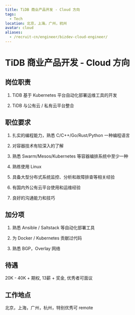```yaml
---
title: TiDB 商业产品开发 - Cloud 方向
tags:
  - Tech
location: 北京，上海，广州，杭州
avatar: cloud
aliases:
  - /recruit-cn/engineer/bizdev-cloud-engineer/
---
```


# TiDB 商业产品开发 - Cloud 方向

## 岗位职责

1. TiDB 基于 Kubernetes 平台自动化部署运维工具的开发

2. TiDB 与公有云 / 私有云平台整合

## 职位要求

1. 扎实的编程能力，熟悉 C/C++/Go/Rust/Python 一种编程语言

2. 对容器技术有较深入的了解

3. 熟悉 Swarm/Mesos/Kubernetes 等容器编排系统中至少一种

4. 熟练使用 Linux

5. 具备大型分布式系统监控、分析和故障排查等相关经验

6. 有国内外公有云平台使用和运维经验

7. 良好的沟通能力和技巧

## 加分项

1. 熟悉 Ansible / Saltstack 等自动化部署工具

2. 为 Docker / Kubernetes 贡献过代码

3. 熟悉 BGP，Overlay 网络

## 待遇

20K - 40K + 期权, 13薪 + 奖金, 优秀者可面议

## 工作地点

北京，上海，广州，杭州，特别优秀可 remote
